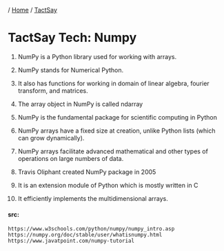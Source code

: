 / [Home](index.md) / [TactSay](tactsay.md)

# TactSay Tech: Numpy 

1. NumPy is a Python library used for working with arrays.

2. NumPy stands for Numerical Python.

3. It also has functions for working in domain of linear algebra, fourier transform, and matrices.

4. The array object in NumPy is called ndarray

5. NumPy is the fundamental package for scientific computing in Python

6. NumPy arrays have a fixed size at creation, unlike Python lists (which can grow dynamically). 

7. NumPy arrays facilitate advanced mathematical and other types of operations on large numbers of data.

8. Travis Oliphant created NumPy package in 2005

9. It is an extension module of Python which is mostly written in C

10. It efficiently implements the multidimensional arrays.


#### src:
```
https://www.w3schools.com/python/numpy/numpy_intro.asp
https://numpy.org/doc/stable/user/whatisnumpy.html
https://www.javatpoint.com/numpy-tutorial
```